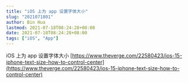 ```yaml
---
title: "iOS 上为 app 设置字体大小"
slug: "2021071801"
author: Bin Hua
lastmod: 2021-07-18T08:24:28+08:00
date: 2021-07-18T08:24:28+08:00
tags: ["iOS", "App"]
---
```


iOS 上为 app 设置字体大小 [https://www.theverge.com/22580423/ios-15-iphone-text-size-how-to-control-center](https://www.theverge.com/22580423/ios-15-iphone-text-size-how-to-control-center)
